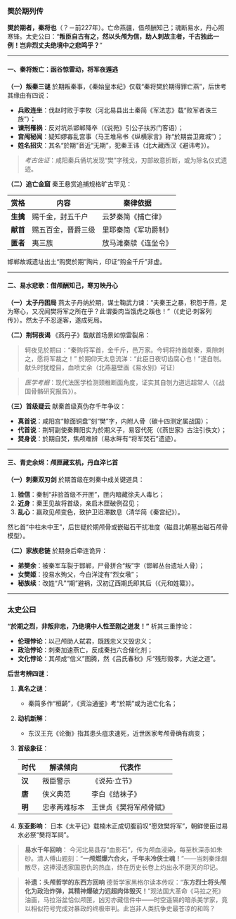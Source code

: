 ### **樊於期列传**

**樊於期者，秦将也**（？－前227年）。亡命燕疆，借颅酬知己；魂断易水，丹心照寒锋。太史公曰：“**叛臣自古有之，然以头颅为信，助人刺故主者，千古独此一例！岂非烈丈夫绝境中之悲鸣乎？**”

------

#### **一、秦将叛亡：函谷惊雷动，将军夜遁逃**

**（一）叛秦三谜**
 於期叛秦事，《秦始皇本纪》仅载“秦将樊於期得罪亡燕”，后世考其缘由有四说：

- **兵败连坐**：伐赵时败于李牧（河北易县出土秦简《军法志》载“败军者诛三族”）；
- **谏刑罹祸**：反对坑杀邯郸降卒（《说苑》引公子扶苏门客语）；
- **宫闱秘闻**：疑知嫪毐乱宫事（马王堆帛书《纵横家言》称“於期尝卫雍城”）；
- **姓名招灾**：其名“於期”音近“无期”，犯秦王讳（北大藏西汉《避讳考》）。

> *考古佐证*：咸阳秦兵俑坑发现“樊”字残戈，刃部故意折断，或为除名仪式遗迹。

**（二）追亡金窟**
 秦王悬赏追捕规格旷古罕见：

| **赏格** | 内容               | 秦律依据             |
| -------- | ------------------ | -------------------- |
| **生擒** | 赐千金，封五千户   | 云梦秦简《捕亡律》   |
| **献首** | 赐五百金，晋爵三级 | 里耶秦简《军功爵制》 |
| **匿者** | 夷三族             | 放马滩秦牍《连坐令》 |

邯郸故城遗址出土“购樊於期”陶片，印证“购金千斤”非虚。

------

#### **二、易水悲歌：借颅酬知己，寒刃映丹心**

**（一）太子丹困局**
 燕太子丹纳於期，谋士鞠武力谏：“夫秦王之暴，积怨于燕，足为寒心，又况闻樊将军之所在乎？此谓委肉当饿虎之蹊也！”（《史记·刺客列传》）。然太子不忍逐客，遂成死局。

**（二）荆轲夜谒**
 《燕丹子》载献首场景如惊雷裂帛：

> 轲夜见於期曰：“秦购将军首，金千斤，邑万家。今轲将持首献秦，乘隙刺之，愿将军裁之！”
>  於期仰天太息流涕：“此臣日夜切齿腐心也！”遂自刎。献头时犹瞠目，血喷丈余（北燕墓壁画《易水别》可证）

> *医学考据*：现代法医学检测颈椎断面角度，证实其自刎力道远超常人（《战国骨骼研究报告》）。

**（三）首级疑云**
 献秦首级真伪存千年争议：

- **真首说**：咸阳宫“鲸面铜盘”刻“樊”字，内附人骨（碳十四测定属战国）；
- **代首说**：荆轲副使秦舞阳实为於期义子，易容代死（《燕世家》古注引佚文）；
- **焚身说**：於期自焚，焦颅难辨（易水畔有“将军焚石”遗迹）。

------

#### **三、青史余烬：颅匣藏玄机，丹血淬匕首**

**（一）刺秦双刃剑**
 於期首级在刺秦中成关键道具：

1. **验信**：秦制“非验首级不开匣”，匣内暗藏徐夫人毒匕；
2. **近身**：秦王见故将首级，亲启木匣破例召见；
3. **乱心**：嬴政见颅变色，致护卫迟滞数息（清华简《秦宫纪》）。

然匕首“中柱未中王”，后世疑於期颅骨或嵌磁石干扰准度（磁县北朝墓出磁石颅骨模型）。

**（二）家族悲链**
 於期身后牵连诡异：

- **弟樊余**：被秦军车裂于邯郸，尸骨拼合“叛”字（邯郸丛台遗址人骨）；
- **女樊姬**：投易水殉父，今白洋淀有“烈女墩”；
- **秘族续**：改姓“凡”“期”避祸，汉初辽西期氏即其后（《元和姓纂》）。

------

### **太史公曰**

**“於期之烈，非叛非忠，乃绝境中人性至刚之迸发！”** 析其三重悖论：

- **伦理悖论**：以己颅助人弑君，既践忠义又毁忠义；
- **政治悖论**：刺秦加速燕亡，反成秦扫六合催化剂；
- **文化悖论**：其颅成“信义”图腾，然《吕氏春秋》斥“残形毁孝，大逆之道”。

**后世考辨四谜**：

1. **真名之谜**：

   - 秦简多作“桓齮”，《资治通鉴》考“於期”或为逃亡化名；

2. **动机新解**：

   - 东汉王充《论衡》指其患头疽求速死，近世医家考颅骨确有病变；

3. **首级象征**：

   | **时代** | 解读倾向     | 代表作                 |
   | -------- | ------------ | ---------------------- |
   | **汉**   | 叛臣警示     | 《说苑·立节》          |
   | **唐**   | 侠义典范     | 李白《结袜子》         |
   | **明**   | 忠孝两难标本 | 王世贞《樊将军颅骨赋》 |

4. **东亚影响**：
    日本《太平记》载楠木正成切腹前叹“愿效樊将军”，朝鲜使臣过易水必祭“樊将军祠”。

> **易水千年回响**：
>  今河北易县存“血影石”，传为颅血浸染，每至秋深赤如朱砂。清人傅山题刻：“​**​一颅燃爆六合火，千年未冷侠士魂！​**​”——当刺秦烽烟散尽，这捧浸透家国恩仇的热血，终在历史长卷上灼出永不磨灭的印记。

> **补遗：头颅哲学的东西方回响**
>  德哲学家黑格尔读本传叹：“​**​东方烈士将头颅化为政治炸弹，其精神爆破力远超肉体毁灭！​**​”观法国大革命《马拉之死》油画，马拉浴盆恰似颅匣，凶刃亦藏信件中——时空遥隔的暗杀美学家，竟以相似符号完成对暴政的终极审判。此岂非人类抗争史最苍凉的和鸣？